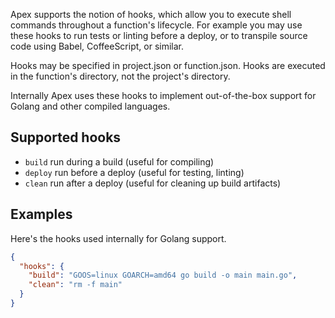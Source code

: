 
Apex supports the notion of hooks, which allow you to execute shell commands throughout a function's lifecycle. For example you may use these hooks to run tests or linting before a deploy, or to transpile source code using Babel, CoffeeScript, or similar.

Hooks may be specified in project.json or function.json. Hooks are executed in the function's directory, not the project's directory.

Internally Apex uses these hooks to implement out-of-the-box support for Golang and other compiled languages.

## Supported hooks

- `build` run during a build (useful for compiling)
- `deploy` run before a deploy (useful for testing, linting)
- `clean` run after a deploy (useful for cleaning up build artifacts)

## Examples

Here's the hooks used internally for Golang support.

```json
{
  "hooks": {
    "build": "GOOS=linux GOARCH=amd64 go build -o main main.go",
    "clean": "rm -f main"
  }
}
```
